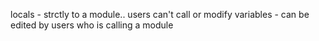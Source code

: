 locals - strctly to a module.. users can't call or modify
variables - can be edited by users who is calling a module
